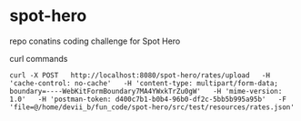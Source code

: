 # spot-hero
repo conatins coding challenge for Spot Hero

curl commands
````
curl -X POST   http://localhost:8080/spot-hero/rates/upload   -H 'cache-control: no-cache'   -H 'content-type: multipart/form-data; boundary=----WebKitFormBoundary7MA4YWxkTrZu0gW'   -H 'mime-version: 1.0'   -H 'postman-token: d400c7b1-b0b4-96b0-df2c-5bb5b995a95b'   -F 'file=@/home/devii_b/fun_code/spot-hero/src/test/resources/rates.json'
````
